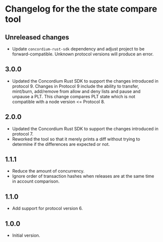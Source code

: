 # Changelog for the the state compare tool

## Unreleased changes

- Update `concordium-rust-sdk` dependency and adjust project to be forward-compatible. Unknown protocol versions will produce an error.

## 3.0.0

- Updated the Concordium Rust SDK to support the changes introduced in protocol 9. Changes in Protocol 9 include the ability to transfer, mint/burn, add/remove from allow and deny lists and pause and unpause a PLT. This change compares PLT state which is not compatible with a node version <= Protocol 8.

## 2.0.0

- Updated the Concordium Rust SDK to support the changes introduced in protocol 7.
- Reworked the tool so that it merely prints a diff without trying to determine if the differences are expected or not.

## 1.1.1

- Reduce the amount of concurrency.
- Ignore order of transaction hashes when releases are at the same time in
  account comparison.

## 1.1.0

- Add support for protocol version 6.

## 1.0.0

- Initial version.
